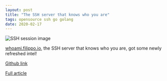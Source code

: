 ```yaml
---
layout: post
title: "The SSH server that knows who you are"
tags: opensource ssh go golang
date: 2020-02-17
---
```


![SSH session image](https://pbs.twimg.com/media/EQ6eEg2WsAQceip?format=png&name=small)

[whoami.filippo.io](http://whoami.filippo.io), the SSH server that knows who you are, got 
some newly refreshed intel!

[Github link](https://github.com/FiloSottile/whoami.filippo.io)

[Full article](https://twitter.com/filosottile/status/1229093553269362689)
